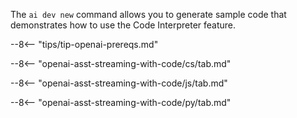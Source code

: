 The `ai dev new` command allows you to generate sample code that demonstrates how to use the Code Interpreter feature.

--8<-- "tips/tip-openai-prereqs.md"

--8<-- "openai-asst-streaming-with-code/cs/tab.md"

--8<-- "openai-asst-streaming-with-code/js/tab.md"

--8<-- "openai-asst-streaming-with-code/py/tab.md"

